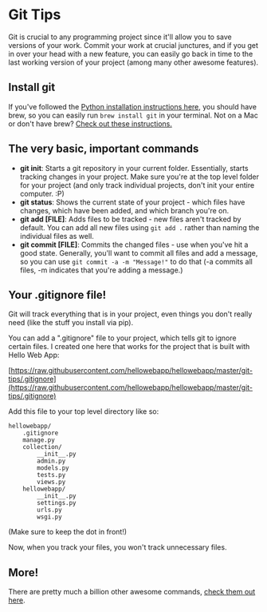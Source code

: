 # Git Tips

Git is crucial to any programming project since it'll allow you to save versions
of your work. Commit your work at crucial junctures, and if you get in over your
head with a new feature, you can easily go back in time to the last working
version of your project (among many other awesome features).

## Install git

If you've followed the [Python installation instructions
here](https://github.com/limedaring/HelloWebApp/tree/master/installation-instructions),
you should have brew, so you can easily run `brew install git` in your terminal.
Not on a Mac or don't have brew? [Check out these
instructions.](http://git-scm.com/book/en/Getting-Started-Installing-Git)

## The very basic, important commands

* **git init**: Starts a git repository in your current folder. Essentially,
  starts tracking changes in your project. Make sure you're at the top level
folder for your project (and only track individual projects, don't init your
entire computer. :P)
* **git status**: Shows the current state of your project - which files have
  changes, which have been added, and which branch you're on.
* **git add [FILE]**: Adds files to be tracked - new files aren't tracked by
  default. You can add all new files using `git add .` rather than naming the
individual files as well. 
* **git commit [FILE]**: Commits the changed files - use when you've hit a good
  state. Generally, you'll want to commit all files and add a message, so you
can use `git commit -a -m "Message!"` to do that (-a commits all files, -m
indicates that you're adding a message.)

## Your .gitignore file!

Git will track everything that is in your project, even things you don't really
need (like the stuff you install via pip).

You can add a ".gitignore" file to your project, which tells git to ignore
certain files. I created one here that works for the project that is built with
Hello Web App:

[https://raw.githubusercontent.com/hellowebapp/hellowebapp/master/git-tips/.gitignore](https://raw.githubusercontent.com/hellowebapp/hellowebapp/master/git-tips/.gitignore)

Add this file to your top level directory like so:

```
hellowebapp/
    .gitignore
    manage.py
    collection/
        __init__.py
        admin.py
        models.py
        tests.py
        views.py
    hellowebapp/
        __init__.py
        settings.py
        urls.py
        wsgi.py
```

(Make sure to keep the dot in front!)

Now, when you track your files, you won't track unnecessary files.


## More!

There are pretty much a billion other awesome commands, [check them out
here](http://gitref.org/). 

